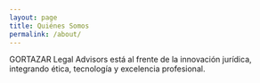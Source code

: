 ```yaml
---
layout: page
title: Quiénes Somos
permalink: /about/
---
```


GORTAZAR Legal Advisors está al frente de la innovación jurídica, integrando ética, tecnología y excelencia profesional.